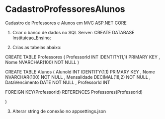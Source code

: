 # CadastroProfessoresAlunos
Cadastro de Professores e Alunos em MVC ASP.NET CORE

1. Criar o banco de dados no SQL Server:
   CREATE DATABASE Instituicao_Ensino;

2. Crias as tabelas abaixo:

CREATE TABLE Professores (
	ProfessorId INT IDENTITY(1,1) PRIMARY KEY
,	Nome NVARCHAR(100) NOT NULL	
)

CREATE TABLE Alunos (
	AlunoId INT IDENTITY(1,1) PRIMARY KEY
,	Nome NVARCHAR(100) NOT NULL	
,	Mensalidade DECIMAL(18,2) NOT NULL
,	DataVencimento DATE NOT NULL
,	ProfessorId INT 

FOREIGN KEY(ProfessorId) REFERENCES Professores(ProfessorId)

)   

3. Alterar string de conexão no appsettings.json

